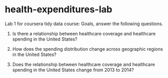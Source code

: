 # health-expenditures-lab
Lab 1 for coursera tidy data course:  Goals, answer the following questions.

1. Is there a relationship between healthcare coverage and healthcare spending in the United States?

2. How does the spending distribution change across geographic regions in the United States?

3. Does the relationship between healthcare coverage and healthcare spending in the United States change from 2013 to 2014?
